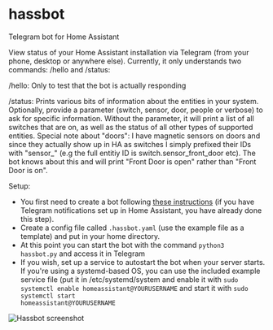 # hassbot
Telegram bot for Home Assistant

View status of your Home Assistant installation via Telegram (from your phone, desktop or anywhere else). Currently, it only understands
two commands: /hello and /status:

/hello:
Only to test that the bot is actually responding
  
/status:
Prints various bits of information about the entities in your system. Optionally, provide a parameter (switch, sensor, door, people
or verbose) to ask for specific information. Without the parameter, it will print a list of all switches that are on, as well as the status
of all other types of supported entities. Special note about "doors": I have magnetic sensors on doors and since they actually show up in
HA as switches I simply prefixed their IDs with "sensor_" (e.g the full entitiy ID is switch.sensor_front_door etc). The bot knows
about this and will print "Front Door is open" rather than "Front Door is on".

Setup:
* You first need to create a bot following [these instructions](https://core.telegram.org/bots#6-botfather) (if you have Telegram
notifications set up in Home Assistant, you have already done this step). 
* Create a config file called <code>.hassbot.yaml</code> (use the
example file as a template) and put in your home directory. 
* At this point you can start the bot with the command <code>python3 hassbot.py</code> and access it in Telegram
* If you wish, set up a service to autostart the bot when your server starts. If you're using a systemd-based OS, you can use
the included example service file (put it in /etc/systemd/system and enable it with
<code>sudo systemctl enable homeassistant@YOURUSERNAME</code>
and start it with <code>sudo systemctl start homeassistant@YOURUSERNAME</code>

![Hassbot screenshot](/images/hassbot1.png)
